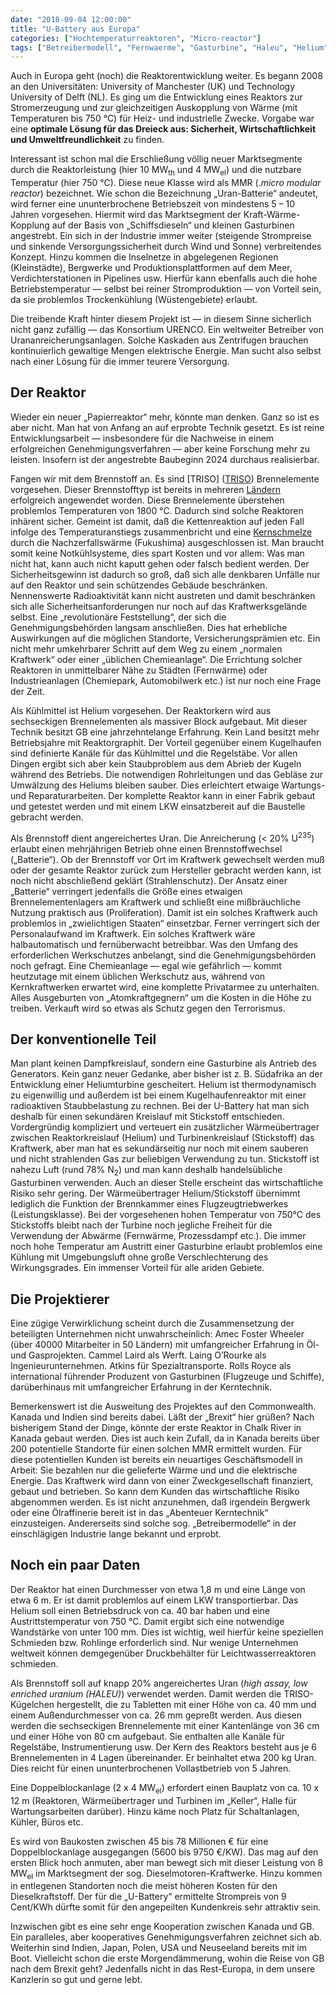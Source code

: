 ```yaml
---
date: "2018-09-04 12:00:00"
title: "U-Battery aus Europa"
categories: ["Hochtemperaturreaktoren", "Micro-reactor"]
tags: ["Betreibermodell", "Fernwaerme", "Gasturbine", "Haleu", "Helium", "Industriestandort", "Mmr", "Proliferation", "Reaktorgraphit", "Strahlenbelastung", "Stromerzeugung", "Triso", "Trockenkuehlung", "U-battery", "Uran"]
---
```


Auch in Europa geht (noch) die Reaktorentwicklung weiter. Es begann 2008 an den Universitäten: University of Manchester (UK) und Technology University of Delft (NL). Es ging um die Entwicklung eines Reaktors zur Stromerzeugung und zur gleichzeitigen Auskopplung von Wärme (mit Temperaturen bis 750 °C) für Heiz- und industrielle Zwecke. Vorgabe war eine __optimale Lösung für das Dreieck aus: Sicherheit, Wirtschaftlichkeit und Umweltfreundlichkeit__ zu finden.

Interessant ist schon mal die Erschließung völlig neuer Marktsegmente durch die Reaktorleistung (hier 10 MW<sub>th</sub> und 4 MW<sub>el</sub>) und die nutzbare Temperatur (hier 750 °C). Diese neue Klasse wird als MMR (<a id="MMDHTMLSCROLLPOINT"></a>._micro modular reactor_) bezeichnet. Wie schon die Bezeichnung „Uran-Batterie“ andeutet, wird ferner eine ununterbrochene Betriebszeit von mindestens 5 &#8211; 10 Jahren vorgesehen. Hiermit wird das Marktsegment der Kraft-Wärme-Kopplung auf der Basis von „Schiffsdieseln“ und kleinen Gasturbinen angestrebt. Ein sich in der Industrie immer weiter (steigende Strompreise und sinkende Versorgungssicherheit durch Wind und Sonne) verbreitendes Konzept. Hinzu kommen die Inselnetze in abgelegenen Regionen (Kleinstädte), Bergwerke und Produktionsplattformen auf dem Meer, Verdichterstationen in Pipelines usw. Hierfür kann ebenfalls auch die hohe Betriebstemperatur — selbst bei reiner Stromproduktion — von Vorteil sein, da sie problemlos Trockenkühlung (Wüstengebiete) erlaubt.

Die treibende Kraft hinter diesem Projekt ist — in diesem Sinne sicherlich nicht ganz zufällig — das Konsortium URENCO. Ein weltweiter Betreiber von Urananreicherungsanlagen. Solche Kaskaden aus Zentrifugen brauchen kontinuierlich gewaltige Mengen elektrische Energie. Man sucht also selbst nach einer Lösung für die immer teurere Versorgung.


## Der Reaktor

Wieder ein neuer „Papierreaktor“ mehr, könnte man denken. Ganz so ist es aber nicht. Man hat von Anfang an auf erprobte Technik gesetzt. Es ist reine Entwicklungsarbeit — insbesondere für die Nachweise in einem erfolgreichen Genehmigungsverfahren — aber keine Forschung mehr zu leisten. Insofern ist der angestrebte Baubeginn 2024 durchaus realisierbar.

Fangen wir mit dem Brennstoff an. Es sind [TRISO] ([TRISO](../2017-05-21-triso)) Brennelemente vorgesehen. Dieser Brennstofftyp ist bereits in mehreren [Ländern](../2017-04-29-die-kugelhaufen-sind-zurueck) erfolgreich angewendet worden. Diese Brennelemente überstehen problemlos Temperaturen von 1800 °C. Dadurch sind solche Reaktoren inhärent sicher. Gemeint ist damit, daß die Kettenreaktion auf jeden Fall infolge des Temperaturanstiegs zusammenbricht und eine [Kernschmelze](../2013-10-03-neuer-temperaturrekord-fuer-brennstoffe-gemeldet) durch die Nachzerfallswärme (Fukushima) ausgeschlossen ist. Man braucht somit keine Notkühlsysteme, dies spart Kosten und vor allem: Was man nicht hat, kann auch nicht kaputt gehen oder falsch bedient werden. Der Sicherheitsgewinn ist dadurch so groß, daß sich alle denkbaren Unfälle nur auf den Reaktor und sein schützendes Gebäude beschränken. Nennenswerte Radioaktivität kann nicht austreten und damit beschränken sich alle Sicherheitsanforderungen nur noch auf das Kraftwerksgelände selbst. Eine „revolutionäre Feststellung“, der sich die Genehmigungsbehörden langsam anschließen. Dies hat erhebliche Auswirkungen auf die möglichen Standorte, Versicherungsprämien etc. Ein nicht mehr umkehrbarer Schritt auf dem Weg zu einem „normalen Kraftwerk“ oder einer „üblichen Chemieanlage“. Die Errichtung solcher Reaktoren in unmittelbarer Nähe zu Städten (Fernwärme) oder Industrieanlagen (Chemiepark, Automobilwerk etc.) ist nur noch eine Frage der Zeit.

Als Kühlmittel ist Helium vorgesehen. Der Reaktorkern wird aus sechseckigen Brennelementen als massiver Block aufgebaut. Mit dieser Technik besitzt GB eine jahrzehntelange Erfahrung. Kein Land besitzt mehr Betriebsjahre mit Reaktorgraphit. Der Vorteil gegenüber einem Kugelhaufen sind definierte Kanäle für das Kühlmittel und die Regelstäbe. Vor allen Dingen ergibt sich aber kein Staubproblem aus dem Abrieb der Kugeln während des Betriebs. Die notwendigen Rohrleitungen und das Gebläse zur Umwälzung des Heliums bleiben sauber. Dies erleichtert etwaige Wartungs- und Reparaturarbeiten. Der komplette Reaktor kann in einer Fabrik gebaut und getestet werden und mit einem LKW einsatzbereit auf die Baustelle gebracht werden.

Als Brennstoff dient angereichertes Uran. Die Anreicherung (&lt; 20% U<sup>235</sup>) erlaubt einen mehrjährigen Betrieb ohne einen Brennstoffwechsel („Batterie“). Ob der Brennstoff vor Ort im Kraftwerk gewechselt werden muß oder der gesamte Reaktor zurück zum Hersteller gebracht werden kann, ist noch nicht abschließend geklärt (Strahlenschutz). Der Ansatz einer „Batterie“ verringert jedenfalls die Größe eines etwaigen Brennelementenlagers am Kraftwerk und schließt eine mißbräuchliche Nutzung praktisch aus (Proliferation). Damit ist ein solches Kraftwerk auch problemlos in „zwielichtigen Staaten“ einsetzbar. Ferner verringert sich der Personalaufwand im Kraftwerk. Ein solches Kraftwerk wäre halbautomatisch und fernüberwacht betreibbar. Was den Umfang des erforderlichen Werkschutzes anbelangt, sind die Genehmigungsbehörden noch gefragt. Eine Chemieanlage — egal wie gefährlich — kommt heutzutage mit einem üblichen Werkschutz aus, während von Kernkraftwerken erwartet wird, eine komplette Privatarmee zu unterhalten. Alles Ausgeburten von „Atomkraftgegnern“ um die Kosten in die Höhe zu treiben. Verkauft wird so etwas als Schutz gegen den Terrorismus.


## Der konventionelle Teil

Man plant keinen Dampfkreislauf, sondern eine Gasturbine als Antrieb des Generators. Kein ganz neuer Gedanke, aber bisher ist z. B. Südafrika an der Entwicklung einer Heliumturbine gescheitert. Helium ist thermodynamisch zu eigenwillig und außerdem ist bei einem Kugelhaufenreaktor mit einer radioaktiven Staubbelastung zu rechnen. Bei der U-Battery hat man sich deshalb für einen sekundären Kreislauf mit Stickstoff entschieden. Vordergründig kompliziert und verteuert ein zusätzlicher Wärmeübertrager zwischen Reaktorkreislauf (Helium) und Turbinenkreislauf (Stickstoff) das Kraftwerk, aber man hat es sekundärseitig nur noch mit einem sauberen und nicht strahlenden Gas zur beliebigen Verwendung zu tun. Stickstoff ist nahezu Luft (rund 78% N<sub>2</sub>) und man kann deshalb handelsübliche Gasturbinen verwenden. Auch an dieser Stelle erscheint das wirtschaftliche Risiko sehr gering. Der Wärmeübertrager Helium/Stickstoff übernimmt lediglich die Funktion der Brennkammer eines Flugzeugtriebwerkes (Leistungsklasse). Bei der vorgesehenen hohen Temperatur von 750°C des Stickstoffs bleibt nach der Turbine noch jegliche Freiheit für die Verwendung der Abwärme (Fernwärme, Prozessdampf etc.). Die immer noch hohe Temperatur am Austritt einer Gasturbine erlaubt problemlos eine Kühlung mit Umgebungsluft ohne große Verschlechterung des Wirkungsgrades. Ein immenser Vorteil für alle ariden Gebiete.


## Die Projektierer

Eine zügige Verwirklichung scheint durch die Zusammensetzung der beteiligten Unternehmen nicht unwahrscheinlich: Amec Foster Wheeler (über 40000 Mitarbeiter in 50 Ländern) mit umfangreicher Erfahrung in Öl- und Gasprojekten. Cammel Laird als Werft. Laing O’Rourke als Ingenieurunternehmen. Atkins für Spezialtransporte. Rolls Royce als international führender Produzent von Gasturbinen (Flugzeuge und Schiffe), darüberhinaus mit umfangreicher Erfahrung in der Kerntechnik.

Bemerkenswert ist die Ausweitung des Projektes auf den Commonwealth. Kanada und Indien sind bereits dabei. Läßt der „Brexit“ hier grüßen? Nach bisherigem Stand der Dinge, könnte der erste Reaktor in Chalk River in Kanada gebaut werden. Dies ist auch kein Zufall, da in Kanada bereits über 200 potentielle Standorte für einen solchen MMR ermittelt wurden. Für diese potentiellen Kunden ist bereits ein neuartiges Geschäftsmodell in Arbeit: Sie bezahlen nur die gelieferte Wärme und und die elektrische Energie. Das Kraftwerk wird dann von einer Zweckgesellschaft finanziert, gebaut und betrieben. So kann dem Kunden das wirtschaftliche Risiko abgenommen werden. Es ist nicht anzunehmen, daß irgendein Bergwerk oder eine Ölraffinerie bereit ist in das „Abenteuer Kerntechnik“ einzusteigen. Andererseits sind solche sog. „Betreibermodelle“ in der einschlägigen Industrie lange bekannt und erprobt.


## Noch ein paar Daten

Der Reaktor hat einen Durchmesser von etwa 1,8 m und eine Länge von etwa 6 m. Er ist damit problemlos auf einem LKW transportierbar. Das Helium soll einen Betriebsdruck von ca. 40 bar haben und eine Austrittstemperatur von 750 °C. Damit ergibt sich eine notwendige Wandstärke von unter 100 mm. Dies ist wichtig, weil hierfür keine speziellen Schmieden bzw. Rohlinge erforderlich sind. Nur wenige Unternehmen weltweit können demgegenüber Druckbehälter für Leichtwasserreaktoren schmieden.

Als Brennstoff soll auf knapp 20% angereichertes Uran (_high assay, low enriched uranium (HALEU)_) verwendet werden. Damit werden die TRISO-Kügelchen hergestellt, die zu Tabletten mit einer Höhe von ca. 40 mm und einem Außendurchmesser von ca. 26 mm gepreßt werden. Aus diesen werden die sechseckigen Brennelemente mit einer Kantenlänge von 36 cm und einer Höhe von 80 cm aufgebaut. Sie enthalten alle Kanäle für Regelstäbe, Instrumentierung usw. Der Kern des Reaktors besteht aus je 6 Brennelementen in 4 Lagen übereinander. Er beinhaltet etwa 200 kg Uran. Dies reicht für einen ununterbrochenen Vollastbetrieb von 5 Jahren.

Eine Doppelblockanlage (2 x 4 MW<sub>el</sub>) erfordert einen Bauplatz von ca. 10 x 12 m (Reaktoren, Wärmeübertrager und Turbinen im „Keller“, Halle für Wartungsarbeiten darüber). Hinzu käme noch Platz für Schaltanlagen, Kühler, Büros etc.

Es wird von Baukosten zwischen 45 bis 78 Millionen € für eine Doppelblockanlage ausgegangen (5600 bis 9750 €/KW). Das mag auf den ersten Blick hoch anmuten, aber man bewegt sich mit dieser Leistung von 8 MW<sub>el</sub> im Marktsegment der sog. Dieselmotoren-Kraftwerke. Hinzu kommen in entlegenen Standorten noch die meist höheren Kosten für den Dieselkraftstoff. Der für die „U-Battery“ ermittelte Strompreis von 9 Cent/KWh dürfte somit für den angepeilten Kundenkreis sehr attraktiv sein.

Inzwischen gibt es eine sehr enge Kooperation zwischen Kanada und GB. Ein paralleles, aber kooperatives Genehmigungsverfahren zeichnet sich ab. Weiterhin sind Indien, Japan, Polen, USA und Neuseeland bereits mit im Boot. Vielleicht schon die erste Morgendämmerung, wohin die Reise von GB nach dem Brexit geht? Jedenfalls nicht in das Rest-Europa, in dem unsere Kanzlerin so gut und gerne lebt.

